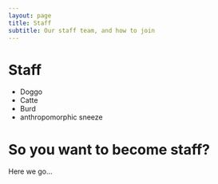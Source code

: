 ```yaml
---
layout: page
title: Staff
subtitle: Our staff team, and how to join
---
```


# Staff

* Doggo
* Catte
* Burd
* anthropomorphic sneeze

# So you want to become staff?

Here we go…